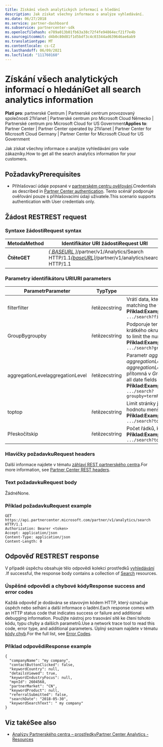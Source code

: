 ```yaml
---
title: Získání všech analytických informací o hledání
description: Jak získat všechny informace o analýze vyhledávání.
ms.date: 06/27/2018
ms.service: partner-dashboard
ms.subservice: partnercenter-sdk
ms.openlocfilehash: e789a013b01fb63a38c72f4fe94864ecf21f7e4b
ms.sourcegitcommit: d4b0c80d81f1d5bdf3c4c03344ad639646ae6ab9
ms.translationtype: MT
ms.contentlocale: cs-CZ
ms.lasthandoff: 06/09/2021
ms.locfileid: "111760160"
---
```

# <a name="get-all-search-analytics-information"></a><span data-ttu-id="f3a94-103">Získání všech analytických informací o hledání</span><span class="sxs-lookup"><span data-stu-id="f3a94-103">Get all search analytics information</span></span>

<span data-ttu-id="f3a94-104">**Platí pro**: partnerské Centrum | Partnerské centrum provozovaný společností 21Vianet | Partnerské centrum pro Microsoft Cloud Německo | Partnerské centrum pro Microsoft Cloud for US Government</span><span class="sxs-lookup"><span data-stu-id="f3a94-104">**Applies to**: Partner Center | Partner Center operated by 21Vianet | Partner Center for Microsoft Cloud Germany | Partner Center for Microsoft Cloud for US Government</span></span>

<span data-ttu-id="f3a94-105">Jak získat všechny informace o analýze vyhledávání pro vaše zákazníky.</span><span class="sxs-lookup"><span data-stu-id="f3a94-105">How to get all the search analytics information for your customers.</span></span>

## <a name="prerequisites"></a><span data-ttu-id="f3a94-106">Požadavky</span><span class="sxs-lookup"><span data-stu-id="f3a94-106">Prerequisites</span></span>

- <span data-ttu-id="f3a94-107">Přihlašovací údaje popsané v [partnerském centru ověřování](partner-center-authentication.md).</span><span class="sxs-lookup"><span data-stu-id="f3a94-107">Credentials as described in [Partner Center authentication](partner-center-authentication.md).</span></span> <span data-ttu-id="f3a94-108">Tento scénář podporuje ověřování pouze s přihlašovacími údaji uživatele.</span><span class="sxs-lookup"><span data-stu-id="f3a94-108">This scenario supports authentication with User credentials only.</span></span>

## <a name="rest-request"></a><span data-ttu-id="f3a94-109">Žádost REST</span><span class="sxs-lookup"><span data-stu-id="f3a94-109">REST request</span></span>

### <a name="request-syntax"></a><span data-ttu-id="f3a94-110">Syntaxe žádosti</span><span class="sxs-lookup"><span data-stu-id="f3a94-110">Request syntax</span></span>

| <span data-ttu-id="f3a94-111">Metoda</span><span class="sxs-lookup"><span data-stu-id="f3a94-111">Method</span></span>  | <span data-ttu-id="f3a94-112">Identifikátor URI žádosti</span><span class="sxs-lookup"><span data-stu-id="f3a94-112">Request URI</span></span> |
|---------|-------------|
| <span data-ttu-id="f3a94-113">**Čtěte**</span><span class="sxs-lookup"><span data-stu-id="f3a94-113">**GET**</span></span> | <span data-ttu-id="f3a94-114">[*\{ BASEURL \}*](partner-center-rest-urls.md)/partner/v1/Analytics/Search HTTP/1.1</span><span class="sxs-lookup"><span data-stu-id="f3a94-114">[*\{baseURL\}*](partner-center-rest-urls.md)/partner/v1/analytics/search HTTP/1.1</span></span> |

### <a name="uri-parameters"></a><span data-ttu-id="f3a94-115">Parametry identifikátoru URI</span><span class="sxs-lookup"><span data-stu-id="f3a94-115">URI parameters</span></span>

|    <span data-ttu-id="f3a94-116">Parametr</span><span class="sxs-lookup"><span data-stu-id="f3a94-116">Parameter</span></span>     |  <span data-ttu-id="f3a94-117">Typ</span><span class="sxs-lookup"><span data-stu-id="f3a94-117">Type</span></span>  |                                                                                                                   <span data-ttu-id="f3a94-118">Description</span><span class="sxs-lookup"><span data-stu-id="f3a94-118">Description</span></span>                                                                                                                    |
|------------------|--------|--------------------------------------------------------------------------------------------------------------------------------------------------------------------------------------------------------------------------------------------------|
|      <span data-ttu-id="f3a94-119">filter</span><span class="sxs-lookup"><span data-stu-id="f3a94-119">filter</span></span>      | <span data-ttu-id="f3a94-120">řetězec</span><span class="sxs-lookup"><span data-stu-id="f3a94-120">string</span></span> |                                                                     <span data-ttu-id="f3a94-121">Vrátí data, která odpovídají podmínkám filtru.</span><span class="sxs-lookup"><span data-stu-id="f3a94-121">Returns data matching the filter condition.</span></span> </br> <span data-ttu-id="f3a94-122">**Příklad:**</span><span class="sxs-lookup"><span data-stu-id="f3a94-122">**Example:**</span></span></br> `.../search?filter=field eq 'value'`                                                                     |
|     <span data-ttu-id="f3a94-123">GroupBy</span><span class="sxs-lookup"><span data-stu-id="f3a94-123">groupby</span></span>      | <span data-ttu-id="f3a94-124">řetězec</span><span class="sxs-lookup"><span data-stu-id="f3a94-124">string</span></span> |                                         <span data-ttu-id="f3a94-125">Podporuje termíny i data.</span><span class="sxs-lookup"><span data-stu-id="f3a94-125">Supports both terms and dates.</span></span> <span data-ttu-id="f3a94-126">Logika krátkého okruhu pro omezení počtu kontejnerů.</span><span class="sxs-lookup"><span data-stu-id="f3a94-126">Short circuit logic to limit the number of buckets.</span></span> </br> <span data-ttu-id="f3a94-127">**Příklad:**</span><span class="sxs-lookup"><span data-stu-id="f3a94-127">**Example:**</span></span></br> `.../search?groupby=termField1,dateField1,termField2`                                         |
| <span data-ttu-id="f3a94-128">aggregationLevel</span><span class="sxs-lookup"><span data-stu-id="f3a94-128">aggregationLevel</span></span> | <span data-ttu-id="f3a94-129">řetězec</span><span class="sxs-lookup"><span data-stu-id="f3a94-129">string</span></span> | <span data-ttu-id="f3a94-130">Parametr *aggregationLevel* vyžaduje *GroupBy*.</span><span class="sxs-lookup"><span data-stu-id="f3a94-130">The *aggregationLevel* parameter requires a *groupby*.</span></span> <span data-ttu-id="f3a94-131">Parametr *aggregationLevel* se vztahuje na všechna pole kalendářních dat přítomná v *GroupBy*.</span><span class="sxs-lookup"><span data-stu-id="f3a94-131">The *aggregationLevel* parameter applies to all date fields present in the *groupby*.</span></span> </br> <span data-ttu-id="f3a94-132">**Příklad:**</span><span class="sxs-lookup"><span data-stu-id="f3a94-132">**Example:**</span></span></br>  `.../search?groupby=termField1,dateField1,termField2&aggregationLevel=day` |
|       <span data-ttu-id="f3a94-133">top</span><span class="sxs-lookup"><span data-stu-id="f3a94-133">top</span></span>        | <span data-ttu-id="f3a94-134">řetězec</span><span class="sxs-lookup"><span data-stu-id="f3a94-134">string</span></span> |                                                                     <span data-ttu-id="f3a94-135">Limit stránky je 10000.</span><span class="sxs-lookup"><span data-stu-id="f3a94-135">The page limit is 10000.</span></span> <span data-ttu-id="f3a94-136">Má libovolnou hodnotu menší než 10000.</span><span class="sxs-lookup"><span data-stu-id="f3a94-136">Takes any value less than 10000.</span></span>  </br> <span data-ttu-id="f3a94-137">**Příklad:**</span><span class="sxs-lookup"><span data-stu-id="f3a94-137">**Example:**</span></span></br>  `.../search?top=100`                                                                     |
|       <span data-ttu-id="f3a94-138">Přeskočit</span><span class="sxs-lookup"><span data-stu-id="f3a94-138">skip</span></span>       | <span data-ttu-id="f3a94-139">řetězec</span><span class="sxs-lookup"><span data-stu-id="f3a94-139">string</span></span> |                                                                                  <span data-ttu-id="f3a94-140">Počet řádků, které se mají přeskočit</span><span class="sxs-lookup"><span data-stu-id="f3a94-140">Number of rows to skip.</span></span> </br> <span data-ttu-id="f3a94-141">**Příklad:**</span><span class="sxs-lookup"><span data-stu-id="f3a94-141">**Example:**</span></span></br> `.../search?top=100&skip=100`                                                                                   |

### <a name="request-headers"></a><span data-ttu-id="f3a94-142">Hlavičky požadavku</span><span class="sxs-lookup"><span data-stu-id="f3a94-142">Request headers</span></span>

<span data-ttu-id="f3a94-143">Další informace najdete v tématu [záhlaví REST partnerského centra](headers.md).</span><span class="sxs-lookup"><span data-stu-id="f3a94-143">For more information, see [Partner Center REST headers](headers.md).</span></span>

### <a name="request-body"></a><span data-ttu-id="f3a94-144">Text požadavku</span><span class="sxs-lookup"><span data-stu-id="f3a94-144">Request body</span></span>

<span data-ttu-id="f3a94-145">Žádné</span><span class="sxs-lookup"><span data-stu-id="f3a94-145">None.</span></span>

### <a name="request-example"></a><span data-ttu-id="f3a94-146">Příklad požadavku</span><span class="sxs-lookup"><span data-stu-id="f3a94-146">Request example</span></span>

```http
GET https://api.partnercenter.microsoft.com/partner/v1/analytics/search HTTP/1.1
Authorization: Bearer <token>
Accept: application/json
Content-Type: application/json
Content-Length: 0
```

## <a name="rest-response"></a><span data-ttu-id="f3a94-147">Odpověď REST</span><span class="sxs-lookup"><span data-stu-id="f3a94-147">REST response</span></span>

<span data-ttu-id="f3a94-148">V případě úspěchu obsahuje tělo odpovědi kolekci prostředků [vyhledávání](partner-center-analytics-resources.md#search-resource) .</span><span class="sxs-lookup"><span data-stu-id="f3a94-148">If successful, the response body contains a collection of [Search](partner-center-analytics-resources.md#search-resource) resources.</span></span>

### <a name="response-success-and-error-codes"></a><span data-ttu-id="f3a94-149">Úspěšné odpovědi a chybové kódy</span><span class="sxs-lookup"><span data-stu-id="f3a94-149">Response success and error codes</span></span>

<span data-ttu-id="f3a94-150">Každá odpověď je dodávána se stavovým kódem HTTP, který označuje úspěch nebo selhání a další informace o ladění.</span><span class="sxs-lookup"><span data-stu-id="f3a94-150">Each response comes with an HTTP status code that indicates success or failure and additional debugging information.</span></span> <span data-ttu-id="f3a94-151">Použijte nástroj pro trasování sítě ke čtení tohoto kódu, typu chyby a dalších parametrů.</span><span class="sxs-lookup"><span data-stu-id="f3a94-151">Use a network trace tool to read this code, error type, and additional parameters.</span></span> <span data-ttu-id="f3a94-152">Úplný seznam najdete v tématu [kódy chyb](error-codes.md).</span><span class="sxs-lookup"><span data-stu-id="f3a94-152">For the full list, see [Error Codes](error-codes.md).</span></span>

### <a name="response-example"></a><span data-ttu-id="f3a94-153">Příklad odpovědi</span><span class="sxs-lookup"><span data-stu-id="f3a94-153">Response example</span></span>

```http
{
  "companyName": "my company",
  "contactButtonClicked": false,
  "keywordCountry": null,
  "detailsViewed": true,
  "keywordIndustryFocus": null,
  "mpnId": 2604568,
  "partnerMarket": "CN",
  "keywordProduct": null,
  "referralSubmitted": false,
  "searchDate": "2018-05-30",
  "keywordSearchText": " my company"
}
```

## <a name="see-also"></a><span data-ttu-id="f3a94-154">Viz také</span><span class="sxs-lookup"><span data-stu-id="f3a94-154">See also</span></span>

- [<span data-ttu-id="f3a94-155">Analýzy Partnerského centra – prostředky</span><span class="sxs-lookup"><span data-stu-id="f3a94-155">Partner Center Analytics - Resources</span></span>](partner-center-analytics-resources.md)
